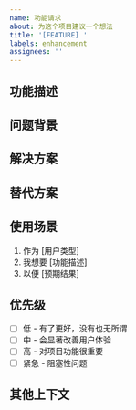 ```yaml
---
name: 功能请求
about: 为这个项目建议一个想法
title: '[FEATURE] '
labels: enhancement
assignees: ''
---
```

## 功能描述

<!-- 清晰简洁地描述你想要的功能 -->

## 问题背景

<!-- 你的功能请求是否与某个问题相关？请描述一下 -->

<!-- 例如：我总是对[...]感到沮丧 -->

## 解决方案

<!-- 清晰简洁地描述你想要发生的事情 -->

## 替代方案

<!-- 清晰简洁地描述你考虑过的任何替代解决方案或功能 -->

## 使用场景

<!-- 描述这个功能的具体使用场景 -->

1. 作为 [用户类型]
2. 我想要 [功能描述]
3. 以便 [预期结果]

## 优先级

<!-- 请选择一个优先级 -->

- [ ] 低 - 有了更好，没有也无所谓
- [ ] 中 - 会显著改善用户体验
- [ ] 高 - 对项目功能很重要
- [ ] 紧急 - 阻塞性问题

## 其他上下文

<!-- 在此处添加有关功能请求的任何其他上下文或截图 -->
